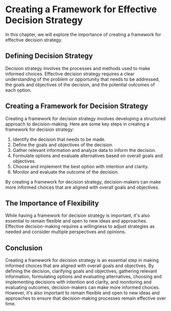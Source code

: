 Creating a Framework for Effective Decision Strategy
================================================================================================

In this chapter, we will explore the importance of creating a framework for effective decision strategy.

Defining Decision Strategy
--------------------------

Decision strategy involves the processes and methods used to make informed choices. Effective decision strategy requires a clear understanding of the problem or opportunity that needs to be addressed, the goals and objectives of the decision, and the potential outcomes of each option.

Creating a Framework for Decision Strategy
------------------------------------------

Creating a framework for decision strategy involves developing a structured approach to decision-making. Here are some key steps in creating a framework for decision strategy:

1. Identify the decision that needs to be made.
2. Define the goals and objectives of the decision.
3. Gather relevant information and analyze data to inform the decision.
4. Formulate options and evaluate alternatives based on overall goals and objectives.
5. Choose and implement the best option with intention and clarity.
6. Monitor and evaluate the outcome of the decision.

By creating a framework for decision strategy, decision-makers can make more informed choices that are aligned with overall goals and objectives.

The Importance of Flexibility
-----------------------------

While having a framework for decision strategy is important, it's also essential to remain flexible and open to new ideas and approaches. Effective decision-making requires a willingness to adjust strategies as needed and consider multiple perspectives and opinions.

Conclusion
----------

Creating a framework for decision strategy is an essential step in making informed choices that are aligned with overall goals and objectives. By defining the decision, clarifying goals and objectives, gathering relevant information, formulating options and evaluating alternatives, choosing and implementing decisions with intention and clarity, and monitoring and evaluating outcomes, decision-makers can make more informed choices. However, it's also important to remain flexible and open to new ideas and approaches to ensure that decision-making processes remain effective over time.
